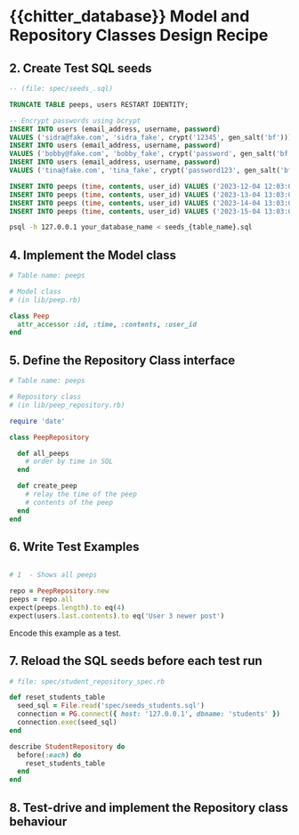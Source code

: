 # {{chitter_database}} Model and Repository Classes Design Recipe

## 2. Create Test SQL seeds

```sql
-- (file: spec/seeds_.sql)

TRUNCATE TABLE peeps, users RESTART IDENTITY;

-- Encrypt passwords using bcrypt
INSERT INTO users (email_address, username, password)
VALUES ('sidra@fake.com', 'sidra_fake', crypt('12345', gen_salt('bf')));
INSERT INTO users (email_address, username, password)
VALUES ('bobby@fake.com', 'bobby_fake', crypt('password', gen_salt('bf')));
INSERT INTO users (email_address, username, password)
VALUES ('tina@fake.com', 'tina_fake', crypt('password123', gen_salt('bf')));

INSERT INTO peeps (time, contents, user_id) VALUES ('2023-12-04 12:03:00', 'This is my post, 1');
INSERT INTO peeps (time, contents, user_id) VALUES ('2023-13-04 13:03:00', 'Here is my new post, 2');
INSERT INTO peeps (time, contents, user_id) VALUES ('2023-14-04 13:03:00', 'Here is my other post, 1');
INSERT INTO peeps (time, contents, user_id) VALUES ('2023-15-04 13:03:00', 'User 3 newer post, 3');

```
```bash
psql -h 127.0.0.1 your_database_name < seeds_{table_name}.sql
```

## 4. Implement the Model class

```ruby
# Table name: peeps

# Model class
# (in lib/peep.rb)

class Peep
  attr_accessor :id, :time, :contents, :user_id
end
```

## 5. Define the Repository Class interface
```ruby
# Table name: peeps

# Repository class
# (in lib/peep_repository.rb)

require 'date'

class PeepRepository

  def all_peeps
    # order by time in SQL
  end

  def create_peep
    # relay the time of the peep
    # contents of the peep
  end
end
```

## 6. Write Test Examples

```ruby

# 1  - Shows all peeps

repo = PeepRepository.new
peeps = repo.all
expect(peeps.length).to eq(4)
expect(users.last.contents).to eq('User 3 newer post')

```

Encode this example as a test.

## 7. Reload the SQL seeds before each test run

```ruby
# file: spec/student_repository_spec.rb

def reset_students_table
  seed_sql = File.read('spec/seeds_students.sql')
  connection = PG.connect({ host: '127.0.0.1', dbname: 'students' })
  connection.exec(seed_sql)
end

describe StudentRepository do
  before(:each) do 
    reset_students_table
  end
end
```

## 8. Test-drive and implement the Repository class behaviour

<!-- BEGIN GENERATED SECTION DO NOT EDIT -->
